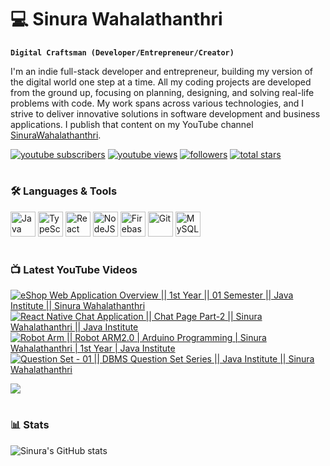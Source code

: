 # 💻 Sinura Wahalathanthri

**`Digital Craftsman (Developer/Entrepreneur/Creator)`**

I'm an indie full-stack developer and entrepreneur, building my version of the digital world one step at a time. All my coding projects are developed from the ground up, focusing on planning, designing, and solving real-life problems with code. My work spans across various technologies, and I strive to deliver innovative solutions in software development and business applications. I publish that content on my YouTube channel [SinuraWahalathanthri](https://www.youtube.com/@SinuraWahalathanthri).

   <p align="left">
      <a href="https://www.youtube.com/channel/UCf2AdxyhFLGE1DKcTnyefSw?sub_confirmation=1">
         <img alt="youtube subscribers" title="Subscribe to my YouTube channel" src="https://custom-icon-badges.demolab.com/youtube/channel/subscribers/UCf2AdxyhFLGE1DKcTnyefSw?color=%23E05D44&label=SUBSCRIBE&logo=video&logoColor=white&style=for-the-badge&labelColor=CE4630"/></a> 
      <a href="https://www.youtube.com/channel/UCf2AdxyhFLGE1DKcTnyefSw">
         <img alt="youtube views" title="YouTube views" src="https://custom-icon-badges.demolab.com/youtube/channel/views/UCf2AdxyhFLGE1DKcTnyefSw?color=%23E1AD0E&logo=eye&logoColor=white&style=for-the-badge&labelColor=C79600"/></a> 
      <a href="https://github.com/SinuraWahalathanthri?tab=followers">
         <img alt="followers" title="Follow me on Github" src="https://custom-icon-badges.demolab.com/github/followers/SinuraWahalathanthri?color=236ad3&labelColor=1155ba&style=for-the-badge&logo=person-add&label=Follow&logoColor=white"/></a>
      <a href="https://github.com/SinuraWahalathanthri?tab=repositories&sort=stargazers">
         <img alt="total stars" title="Total stars on GitHub" src="https://custom-icon-badges.demolab.com/github/stars/SinuraWahalathanthri?color=55960c&style=for-the-badge&labelColor=488207&logo=star"/></a>
   </p>

#

### 🛠️ Languages & Tools

<p align="left">
  <img alt="Java" width="40px" src="https://cdn.jsdelivr.net/gh/devicons/devicon/icons/java/java-original.svg"/>
  <img alt="TypeScript" width="40px" src="https://cdn.jsdelivr.net/gh/devicons/devicon/icons/typescript/typescript-plain.svg"/>
  <img alt="React Native" width="40px" src="https://cdn.jsdelivr.net/gh/devicons/devicon/icons/react/react-original.svg"/>
  <img alt="NodeJS" width="40px" src="https://cdn.jsdelivr.net/gh/devicons/devicon/icons/nodejs/nodejs-original.svg"/>
  <img alt="Firebase" width="40px" src="https://cdn.jsdelivr.net/gh/devicons/devicon/icons/firebase/firebase-plain.svg"/>
  <img alt="Git" width="40px" src="https://cdn.jsdelivr.net/gh/devicons/devicon/icons/git/git-original.svg"/>
  <img alt="MySQL" width="40px" src="https://cdn.jsdelivr.net/gh/devicons/devicon/icons/mysql/mysql-original.svg"/>
</p>

#

### 📺 Latest YouTube Videos

[![eShop Web Application Overview || 1st Year || 01 Semester || Java Institute || Sinura Wahalathanthri](https://ytcards.demolab.com/?id=vx_4fm_N6QQ&title=eShop+Web+Application+Overview+%7C%7C+1st+Year+%7C%7C+01+Semester+%7C%7C+Java+Institute+%7C%7C+Sinura+Wahalathanthri&lang=en&timestamp=1670380800&background_color=%230d1117&title_color=%23ffffff&stats_color=%23dedede&max_title_lines=1&width=250&border_radius=5&duration=2340 "eShop Web Application Overview || 1st Year || 01 Semester || Java Institute || Sinura Wahalathanthri")](https://www.youtube.com/watch?v=vx_4fm_N6QQ)
[![React Native Chat Application || Chat Page Part-2 || Sinura Wahalathanthri || Java Institute](https://ytcards.demolab.com/?id=_m33nNp5jwo&title=React+Native+Chat+Application+%7C%7C+Chat+Page+Part-2+%7C%7C+Sinura+Wahalathanthri+%7C%7C+Java+Institute&lang=en&timestamp=1673778800&background_color=%230d1117&title_color=%23ffffff&stats_color=%23dedede&max_title_lines=1&width=250&border_radius=5&duration=856 "React Native Chat Application || Chat Page Part-2 || Sinura Wahalathanthri || Java Institute")](https://www.youtube.com/watch?v=_m33nNp5jwo)
[![Robot Arm || Robot ARM2.0 | Arduino Programming | Sinura Wahalathanthri | 1st Year | Java Institute](https://ytcards.demolab.com/?id=K3uVNez2H48&title=Robot+Arm+%7C%7C+Robot+ARM2.0+%7C+Arduino+Programming+%7C%7C+Sinura+Wahalathanthri+%7C%7C+1st+Year+%7C%7C+Java+Institute&lang=en&timestamp=1668324660&background_color=%230d1117&title_color=%23ffffff&stats_color=%23dedede&max_title_lines=1&width=250&border_radius=5&duration=587 "Robot Arm || Robot ARM2.0 | Arduino Programming | Sinura Wahalathanthri | 1st Year | Java Institute")](https://www.youtube.com/watch?v=K3uVNez2H48)
[![Question Set - 01 || DBMS Question Set Series || Java Institute || Sinura Wahalathanthri](https://ytcards.demolab.com/?id=nYgX6G7WNrs&title=Question+Set+-+01+%7C%7C+DBMS+Question+Set+Series+%7C%7C+Java+Institute+%7C%7C+Sinura+Wahalathanthri&lang=en&timestamp=1617006000&background_color=%230d1117&title_color=%23ffffff&stats_color=%23dedede&max_title_lines=1&width=250&border_radius=5&duration=590 "Question Set - 01 || DBMS Question Set Series || Java Institute || Sinura Wahalathanthri")](https://www.youtube.com/watch?v=nYgX6G7WNrs)
<!-- YOUTUBE-VIDEOS:END -->

[<img src="https://custom-icon-badges.demolab.com/badge/-Subscribe%20For%20More-red?style=for-the-badge&logo=video&logoColor=white"/>](https://www.youtube.com/channel/UCf2AdxyhFLGE1DKcTnyefSw?sub_confirmation=1)

#

### 📊 Stats

![Sinura's GitHub stats](https://github-readme-stats.vercel.app/api?username=SinuraWahalathanthri&show_icons=true&theme=gruvbox)

